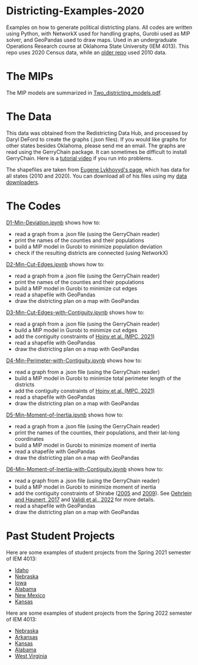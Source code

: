 # Districting-Examples-2020
Examples on how to generate political districting plans. All codes are written using Python, with NetworkX used for handling graphs, Gurobi used as MIP solver, and GeoPandas used to draw maps. Used in an undergraduate Operations Research course at Oklahoma State University (IEM 4013). This repo uses 2020 Census data, while an [older repo](https://github.com/AustinLBuchanan/Districting-Examples) used 2010 data.

# The MIPs
The MIP models are summarized in [Two_districting_models.pdf](https://github.com/AustinLBuchanan/Districting-Examples-2020/blob/main/Two_districting_models.pdf).

# The Data
This data was obtained from the Redistricting Data Hub, and processed by Daryl DeFord to create the graphs (.json files). If you would like graphs for other states besides Oklahoma, please send me an email. The graphs are read using the GerryChain package. It can sometimes be difficult to install GerryChain. Here is a [tutorial video](https://www.youtube.com/watch?v=_SmR2IkIt38) if you run into problems.

The shapefiles are taken from [Eugene Lykhovyd's page](https://lykhovyd.com/files/public/districting/), which has data for all states (2010 and 2020). You can download all of his files using my [data downloaders](https://github.com/AustinLBuchanan/data-downloader/blob/main/eugene-data-downloader-2020.ipynb).

# The Codes
[D1-Min-Deviation.ipynb](https://github.com/AustinLBuchanan/Districting-Examples-2020/blob/main/D1-Min-Deviation.ipynb) shows how to:
  - read a graph from a .json file (using the GerryChain reader)
  - print the names of the counties and their populations
  - build a MIP model in Gurobi to minimize population deviation
  - check if the resulting districts are connected (using NetworkX)
   
[D2-Min-Cut-Edges.ipynb](https://github.com/AustinLBuchanan/Districting-Examples-2020/blob/main/D2-Min-Cut-Edges.ipynb) shows how to:
  - read a graph from a .json file (using the GerryChain reader)
  - print the names of the counties and their populations
  - build a MIP model in Gurobi to minimize cut edges
  - read a shapefile with GeoPandas
  - draw the districting plan on a map with GeoPandas
  
[D3-Min-Cut-Edges-with-Contiguity.ipynb](https://github.com/AustinLBuchanan/Districting-Examples-2020/blob/main/D3-Min-Cut-Edges-with-Contiguity.ipynb) shows how to:
  - read a graph from a .json file (using the GerryChain reader)
  - build a MIP model in Gurobi to minimize cut edges
  - add the contiguity constraints of [Hojny et al. (MPC, 2021)](https://link.springer.com/article/10.1007/s12532-020-00186-3)
  - read a shapefile with GeoPandas
  - draw the districting plan on a map with GeoPandas

[D4-Min-Perimeter-with-Contiguity.ipynb](https://github.com/AustinLBuchanan/Districting-Examples-2020/blob/main/D4-Min-Perimeter-with-Contiguity.ipynb) shows how to:
  - read a graph from a .json file (using the GerryChain reader)
  - build a MIP model in Gurobi to minimize total perimeter length of the districts
  - add the contiguity constraints of [Hojny et al. (MPC, 2021)](https://link.springer.com/article/10.1007/s12532-020-00186-3)
  - read a shapefile with GeoPandas
  - draw the districting plan on a map with GeoPandas

[D5-Min-Moment-of-Inertia.ipynb](https://github.com/AustinLBuchanan/Districting-Examples-2020/blob/main/D5-Min-Moment-of-Inertia.ipynb) shows how to:
  - read a graph from a .json file (using the GerryChain reader)
  - print the names of the counties, their populations, and their lat-long coordinates
  - build a MIP model in Gurobi to minimize moment of inertia
  - read a shapefile with GeoPandas
  - draw the districting plan on a map with GeoPandas
  
[D6-Min-Moment-of-Inertia-with-Contiguity.ipynb](https://github.com/AustinLBuchanan/Districting-Examples-2020/blob/main/D6-Min-Moment-of-Inertia-with-Contiguity.ipynb) shows how to:
  - read a graph from a .json file (using the GerryChain reader)
  - build a MIP model in Gurobi to minimize moment of inertia
  - add the contiguity constraints of Shirabe ([2005](https://onlinelibrary.wiley.com/doi/full/10.1111/j.1538-4632.2005.00605.x) and [2009](https://journals.sagepub.com/doi/abs/10.1068/b34104)). See [Oehrlein and Haunert, 2017](http://www.josis.org/index.php/josis/article/viewArticle/379) and [Validi et al., 2022](https://pubsonline.informs.org/doi/abs/10.1287/opre.2021.2141) for more details.
  - read a shapefile with GeoPandas
  - draw the districting plan on a map with GeoPandas

# Past Student Projects

Here are some examples of student projects from the Spring 2021 semester of IEM 4013:
  - [Idaho](https://github.com/KyleHumphreys/IEM-4013-Idaho-Districting)
  - [Nebraska](https://github.com/Jay-dnn/4013-Final-Report)
  - [Iowa](https://github.com/Jared-Johnson294/Redisctricing-Iowa)
  - [Alabama](https://github.com/livey2021/LEWVEYZAL-IEM4013-Group-Project)
  - [New Mexico](https://github.com/nathan-whitehead/New-Mexico-Redistricting-Plan)
  - [Kansas](https://github.com/William-Jackson-Ricky/Kansas-Redistricting-for-Dr.-Buchanan)
  
Here are some examples of student projects from the Spring 2022 semester of IEM 4013:
  - [Nebraska](https://github.com/KeeganJC/Nebraska)
  - [Arkansas](https://github.com/logandavis2518/IEM4013_2020RedistrictingProject)
  - [Kansas](https://github.com/hopebrittanyy/Kansas-Redistricing-OR-4013-Project-)
  - [Alabama](https://github.com/blrodgers26/IEM-4013-Final-Project)
  - [West Virginia](https://github.com/CGroenteman/OperationsResearchProject-West-Virginia-)
